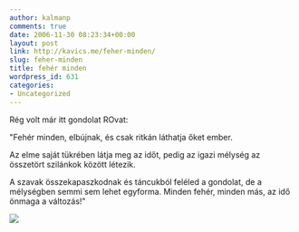 ```yaml
---
author: kalmanp
comments: true
date: 2006-11-30 08:23:34+00:00
layout: post
link: http://kavics.me/feher-minden/
slug: feher-minden
title: fehér minden
wordpress_id: 631
categories:
- Uncategorized
---
```



Rég volt már itt gondolat ROvat: 






"Fehér minden, elbújnak, és csak ritkán láthatja őket ember. 






Az elme saját tükrében látja meg az időt, pedig az igazi mélység az összetört szilánkok között létezik.  

A szavak összekapaszkodnak és táncukból feléled a gondolat, de a mélységben semmi sem lehet egyforma. Minden fehér, minden más, az idő önmaga a változás!"






![](http://kavics.freeblog.hu/files/feher.jpg)


